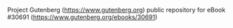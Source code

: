 Project Gutenberg (https://www.gutenberg.org) public repository for eBook #30691 (https://www.gutenberg.org/ebooks/30691)
